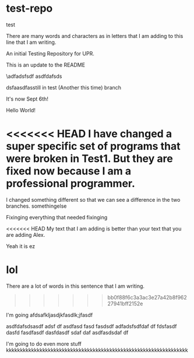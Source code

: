 # test-repo


test


There are many words and characters as in letters that I am adding to this line that I am writing. 

An initial Testing Repository for UPR.

This is an update to the README

\adfadsfsdf
asdfdafsds

dsfaasdfasstill in test (Another this time) branch

It's now Sept 6th!

Hello World!

<<<<<<< HEAD
I have changed a super specific set of programs that were broken in Test1. But they are fixed now because I am a professional programmer.
=======
I changed something different so that we can see a difference in the two branches. 
somethingelse

Fixinging everything that needed fixinging

<<<<<<< HEAD
My text that I am adding is better than your text that you are adding Alex.

Yeah it is ez


lol
=======
There are a lot of words in this sentence that I am writing.
>>>>>>> bb0f88f6c3a3ac3e27a42b8f96227941bff2152e


I'm going afdsafkljasdjkfasdlk;jfasdf

asdfdafsdsasdf
adsf
df
asdfasd
fasd
fasdsdf
adfadsfsdfdaf
df
fdsfasdf
dasfd
fasdfasdf
dasfdasdf
sdaf
daf
asdfasdsdaf
df

I'm going to do even more stuff
kkkkkkkkkkkkkkkkkkkkkkkkkkkkkkkkkkkkkkkkkkkkkkkkkkkkkkkkkkkkkkkkk
